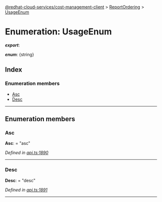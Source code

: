 [@redhat-cloud-services/cost-management-client](../README.md) > [ReportOrdering](../modules/reportordering.md) > [UsageEnum](../enums/reportordering.usageenum.md)

# Enumeration: UsageEnum

*__export__*: 

*__enum__*: {string}

## Index

### Enumeration members

* [Asc](reportordering.usageenum.md#asc)
* [Desc](reportordering.usageenum.md#desc)

---

## Enumeration members

<a id="asc"></a>

###  Asc

**Asc**:  = "asc"

*Defined in [api.ts:1890](https://github.com/rvsia/javascript-clients/blob/master/packages/cost-management/api.ts#L1890)*

___
<a id="desc"></a>

###  Desc

**Desc**:  = "desc"

*Defined in [api.ts:1891](https://github.com/rvsia/javascript-clients/blob/master/packages/cost-management/api.ts#L1891)*

___

